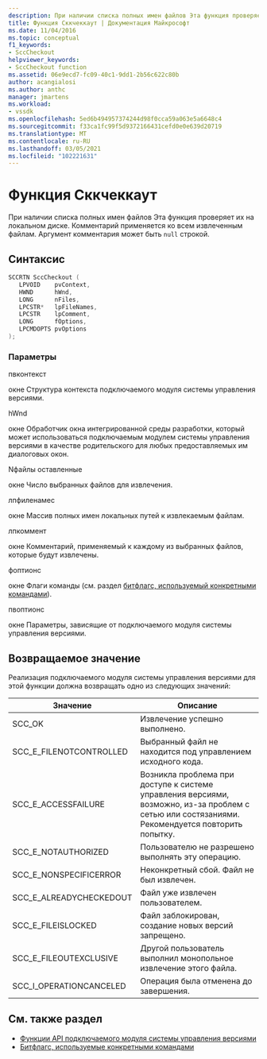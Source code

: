 ```yaml
---
description: При наличии списка полных имен файлов Эта функция проверяет их на локальном диске.
title: Функция Сккчеккаут | Документация Майкрософт
ms.date: 11/04/2016
ms.topic: conceptual
f1_keywords:
- SccCheckout
helpviewer_keywords:
- SccCheckout function
ms.assetid: 06e9ecd7-fc09-40c1-9dd1-2b56c622c80b
author: acangialosi
ms.author: anthc
manager: jmartens
ms.workload:
- vssdk
ms.openlocfilehash: 5ed6b494957374244d98f0cca59a063e5a6648c4
ms.sourcegitcommit: f33ca1fc99f5d9372166431cefd0e0e639d20719
ms.translationtype: MT
ms.contentlocale: ru-RU
ms.lasthandoff: 03/05/2021
ms.locfileid: "102221631"
---
```

# <a name="scccheckout-function"></a>Функция Сккчеккаут
При наличии списка полных имен файлов Эта функция проверяет их на локальном диске. Комментарий применяется ко всем извлеченным файлам. Аргумент комментария может быть `null` строкой.

## <a name="syntax"></a>Синтаксис

```cpp
SCCRTN SccCheckout (
   LPVOID    pvContext,
   HWND      hWnd,
   LONG      nFiles,
   LPCSTR*   lpFileNames,
   LPCSTR    lpComment,
   LONG      fOptions,
   LPCMDOPTS pvOptions
);
```

### <a name="parameters"></a>Параметры
 пвконтекст

окне Структура контекста подключаемого модуля системы управления версиями.

 hWnd

окне Обработчик окна интегрированной среды разработки, который может использоваться подключаемым модулем системы управления версиями в качестве родительского для любых предоставляемых им диалоговых окон.

 Nфайлы оставленные

окне Число выбранных файлов для извлечения.

 лпфиленамес

окне Массив полных имен локальных путей к извлекаемым файлам.

 лпкоммент

окне Комментарий, применяемый к каждому из выбранных файлов, которые будут извлечены.

 фоптионс

окне Флаги команды (см. раздел [битфлагс, используемый конкретными командами](../extensibility/bitflags-used-by-specific-commands.md)).

 пвоптионс

окне Параметры, зависящие от подключаемого модуля системы управления версиями.

## <a name="return-value"></a>Возвращаемое значение
 Реализация подключаемого модуля системы управления версиями для этой функции должна возвращать одно из следующих значений:

|Значение|Описание|
|-----------|-----------------|
|SCC_OK|Извлечение успешно выполнено.|
|SCC_E_FILENOTCONTROLLED|Выбранный файл не находится под управлением исходного кода.|
|SCC_E_ACCESSFAILURE|Возникла проблема при доступе к системе управления версиями, возможно, из-за проблем с сетью или состязаниями. Рекомендуется повторить попытку.|
|SCC_E_NOTAUTHORIZED|Пользователю не разрешено выполнять эту операцию.|
|SCC_E_NONSPECIFICERROR|Неконкретный сбой. Файл не был извлечен.|
|SCC_E_ALREADYCHECKEDOUT|Файл уже извлечен пользователем.|
|SCC_E_FILEISLOCKED|Файл заблокирован, создание новых версий запрещено.|
|SCC_E_FILEOUTEXCLUSIVE|Другой пользователь выполнил монопольное извлечение этого файла.|
|SCC_I_OPERATIONCANCELED|Операция была отменена до завершения.|

## <a name="see-also"></a>См. также раздел
- [Функции API подключаемого модуля системы управления версиями](../extensibility/source-control-plug-in-api-functions.md)
- [Битфлагс, используемые конкретными командами](../extensibility/bitflags-used-by-specific-commands.md)
